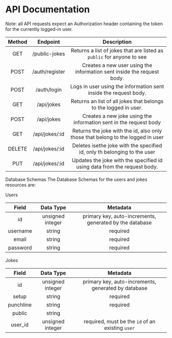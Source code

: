 # API Documentation

Note: all API requests expect an Authorization header containing the token for the currently logged-in user.


		
| Method       | Endpoint       | Description                                                                      |
| :-----------:|:-------------: | :------------------------------------------------------------------------------: | 
|      GET     | /public-jokes  | Returns a list of jokes that are listed as `public` for anyone to see            |
|      POST    | /auth/register |Creates a new user using the information sent inside the request body.            |
|      POST    | /auth/login    |  Logs in user using the information sent inside the request body.                |
|      GET     | /api/jokes     | Returns an list of all jokes that belongs to the logged in user.                 |
|      POST    | /api/jokes     | Creates a new joke using the information sent in the request body                |
|      GET     | /api/jokes/:id | Returns the joke with the id, also only those that belong to the logged in  user |
|      DELETE  | /api/jokes/:id | Deletes isethe joke with the specified id, only th belonging to the user         |
|      PUT     | /api/jokes/:id | Updates the joke with the specified id using data from the request body.         |


Database Schemas
The Database Schemas for the users and jokes resources are:

Users

| Field       | Data Type         | Metadata                                                |
| :---------: |:----------------: | :-----------------------------------------------------: |
|  id         | unsigned integer  | primary key, auto-increments, generated by the database |
|  username   | string            | required                                                |
|  email      | string            | required                                                |
|  password   | string            | required                                                |


Jokes

| Field        | Data Type         | Metadata                                               |
| :-----------:|:-----------------:| :----------------------------------------------------: |
| id	         |  unsigned integer | primary key, auto-increments, generated by database    |
| setup        | 	string	         | required                                               |
| punchline	   | string	           | required                                               |
| public	     | string	           |                                                        |
| user_id	     | unsigned integer	 | required, must be the `id` of an existing `user`       |
